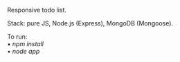 Responsive todo list.

Stack: pure JS, Node.js (Express), MongoDB (Mongoose).

To run: <br>
• <i>npm install</i> <br>
• <i>node app</i>
